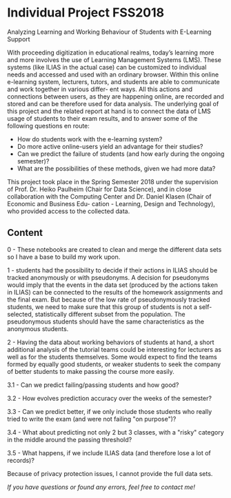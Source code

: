 # Individual Project FSS2018
Analyzing Learning and Working Behaviour of Students with E-Learning Support

With  proceeding  digitization  in  educational  realms,  today’s  learning  more  and
more involves the use of Learning Management Systems (LMS). These systems
(like ILIAS in the actual case) can be customized to individual needs and accessed
and used with an ordinary browser. Within this online e-learning system, lecturers,
tutors, and students are able to communicate and work together in various differ-
ent ways.  All this actions and connections between users, as they are happening
online, are recorded and stored and can be therefore used for data analysis.
The underlying goal of this project and the related report at hand is to connect
the data of LMS usage of students to their exam results, and to answer some of the
following questions en route:

* How do students work with the e-learning system?
* Do more active online-users yield an advantage for their studies?
* Can we predict the failure of students (and how early during the ongoing
semester)?
* What are the possibilities of these methods, given we had more data?

This project took place in the Spring Semester 2018 under the supervision of Prof.
Dr.  Heiko Paulheim (Chair for Data Science), and in close collaboration with the
Computing Center and Dr.  Daniel Klasen (Chair of Economic and Business Edu-
cation - Learning, Design and Technology), who provided access to the collected
data.

## Content
0 - These notebooks are created to clean and merge the different data sets so I have a base to build my work upon.

1 - students had the possibility to decide if their actions in ILIAS should be tracked anonymously or with pseudonyms. A decision for pseudonyms would imply that the events in the data set (produced by the actions taken in ILIAS) can be connected to the results of the homework assignments and the final exam.  But because of the low rate of pseudonymously tracked students, we need to make sure that this group of students is not a self-selected, statistically different subset from the population. The pseudonymous students should have the same characteristics as the anonymous students.

2 - Having the data about working behaviors of students at hand, a short additional analysis of the tutorial teams could be interesting for lecturers as well as for the students themselves. Some would expect to find the teams formed by equally good
students, or weaker students to seek the company of better students to make passing the course more easily.

3.1 - Can we predict failing/passing students and how good?

3.2 - How evolves prediction accuracy over the weeks of the semester?

3.3 - Can we predict better, if we only include those students who really tried to write the exam (and were not failing "on purpose")?

3.4 - What about predicting not only 2 but 3 classes, with a "risky" category in the middle around the passing threshold?

3.5 - What happens, if we include ILIAS data (and therefore lose a lot of records)?



Because of privacy protection issues, I cannot provide the full data sets.

*If you have questions or found any errors, feel free to contact me!*

